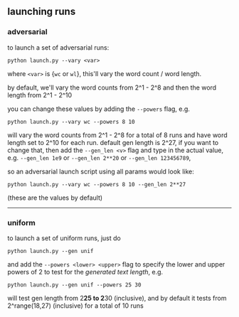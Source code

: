 ## launching runs

### adversarial

to launch a set of adversarial runs:
```
python launch.py --vary <var>
```

where `<var>` is {`wc` or `wl`}, this'll vary the word count / word length.

by default, we'll vary the word counts from 2^1 - 2^8 and then the word length from 2^1 - 2^10

you can change these values by adding the `--powers` flag, e.g.

```
python launch.py --vary wc --powers 8 10
```

will vary the word counts from 2^1 - 2^8 for a total of 8 runs and have word length set to 2^10 for each run. default gen length is 2^27, if you want to change that, then add the `--gen_len <v>` flag and type in the actual value, e.g. `--gen_len 1e9` or `--gen_len 2**20` or `--gen_len 123456789`,

so an adversarial launch script using all params would look like:

```
python launch.py --vary wc --powers 8 10 --gen_len 2**27
```
(these are the values by default)

---

### uniform

to launch a set of uniform runs, just do

```
python launch.py --gen unif
```

and add the `--powers <lower> <upper>` flag to specify the lower and upper powers of 2 to test for the *generated text length*, e.g.

```
python launch.py --gen unif --powers 25 30
```
will test gen length from 2**25 to 2**30 (inclusive), and by default it tests from 2^range(18,27) (inclusive) for a total of 10 runs
